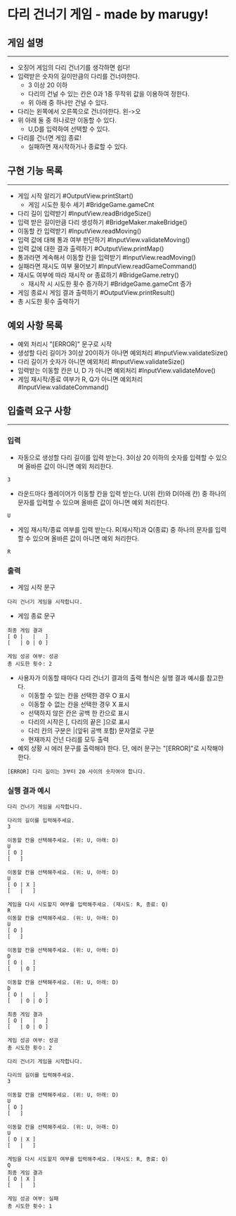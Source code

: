 # 다리 건너기 게임 - made by marugy!

## 게임 설명

---

- 오징어 게임의 다리 건너기를 생각하면 쉽다!
- 입력받은 숫자의 길이만큼의 다리를 건너야한다.
  - 3 이상 20 이하
  - 다리의 건널 수 있는 칸은 0과 1중 무작위 값을 이용하여 정한다.
  - 위 아래 중 하나만 건널 수 있다.
- 다리는 왼쪽에서 오른쪽으로 건너야한다. 왼->오
- 위 아래 둘 중 하나로만 이동할 수 있다.
  - U,D를 입력하여 선택할 수 있다.
- 다리를 건너면 게임 종료!
  - 실패하면 재시작하거나 종료할 수 있다.

## 구현 기능 목록

---

- 게임 시작 알리기 #OutputView.printStart()
  - 게임 시도한 횟수 세기 #BridgeGame.gameCnt
- 다리 길이 입력받기 #InputView.readBridgeSize()
- 입력 받은 길이만큼 다리 생성하기 #BridgeMaker.makeBridge()
- 이동할 칸 입력받기 #InputView.readMoving()
- 입력 값에 대해 통과 여부 판단하기 #InputView.validateMoving()
- 입력 값에 대한 결과 출력하기 #OutputView.printMap()
- 통과라면 계속해서 이동할 칸을 입력받기 #InputView.readMoving()
- 실패라면 재시도 여부 물어보기 #InputView.readGameCommand()
- 재시도 여부에 따라 재시작 or 종료하기 #BridgeGame.retry()
  - 재시작 시 시도한 횟수 증가하기 #BridgeGame.gameCnt 증가
- 게임 종료시 게임 결과 출력하기 #OutputView.printResult()
- 총 시도한 횟수 출력하기

## 예외 사항 목록

- 예외 처리시 "[ERROR]" 문구로 시작
- 생성할 다리 길이가 3이상 20이하가 아나면 예외처리 #InputView.validateSize()
- 다리 길이가 숫자가 아니면 예외처리 #InputView.validateSize()
- 입력받는 이동할 칸은 U, D 가 아니면 예외처리 #InputView.validateMove()
- 게임 재시작/종료 여부가 R, Q가 아니면 예외처리 #InputView.validateCommand()

## 입출력 요구 사항

---

### 입력

- 자동으로 생성할 다리 길이를 입력 받는다. 3이상 20 이하의 숫자를 입력할 수 있으며 올바른 값이 아니면 예외 처리한다.

```
3
```

- 라운드마다 플레이어가 이동할 칸을 입력 받는다. U(위 칸)와 D(아래 칸) 중 하나의 문자를 입력할 수 있으며 올바른 값이 아니면 예외 처리한다.

```
U
```

- 게임 재시작/종료 여부를 입력 받는다. R(재시작)과 Q(종료) 중 하나의 문자를 입력할 수 있으며 올바른 값이 아니면 예외 처리한다.

```
R
```

### 출력

- 게임 시작 문구

```
다리 건너기 게임을 시작합니다.
```

- 게임 종료 문구

```
최종 게임 결과
[ O |   |   ]
[   | O | O ]

게임 성공 여부: 성공
총 시도한 횟수: 2
```

- 사용자가 이동할 때마다 다리 건너기 결과의 출력 형식은 실행 결과 예시를 참고한다.
  - 이동할 수 있는 칸을 선택한 경우 O 표시
  - 이동할 수 없는 칸을 선택한 경우 X 표시
  - 선택하지 않은 칸은 공백 한 칸으로 표시
  - 다리의 시작은 [, 다리의 끝은 ]으로 표시
  - 다리 칸의 구분은 |(앞뒤 공백 포함) 문자열로 구분
  - 현재까지 건넌 다리를 모두 출력
- 예외 상황 시 에러 문구를 출력해야 한다. 단, 에러 문구는 "[ERROR]"로 시작해야 한다.

```
[ERROR] 다리 길이는 3부터 20 사이의 숫자여야 합니다.
```

### 실행 결과 예시

```
다리 건너기 게임을 시작합니다.

다리의 길이를 입력해주세요.
3

이동할 칸을 선택해주세요. (위: U, 아래: D)
U
[ O ]
[   ]

이동할 칸을 선택해주세요. (위: U, 아래: D)
U
[ O | X ]
[   |   ]

게임을 다시 시도할지 여부를 입력해주세요. (재시도: R, 종료: Q)
R
이동할 칸을 선택해주세요. (위: U, 아래: D)
U
[ O ]
[   ]

이동할 칸을 선택해주세요. (위: U, 아래: D)
D
[ O |   ]
[   | O ]

이동할 칸을 선택해주세요. (위: U, 아래: D)
D
[ O |   |   ]
[   | O | O ]

최종 게임 결과
[ O |   |   ]
[   | O | O ]

게임 성공 여부: 성공
총 시도한 횟수: 2
```

```
다리 건너기 게임을 시작합니다.

다리의 길이를 입력해주세요.
3

이동할 칸을 선택해주세요. (위: U, 아래: D)
U
[ O ]
[   ]

이동할 칸을 선택해주세요. (위: U, 아래: D)
U
[ O | X ]
[   |   ]

게임을 다시 시도할지 여부를 입력해주세요. (재시도: R, 종료: Q)
Q
최종 게임 결과
[ O | X ]
[   |   ]

게임 성공 여부: 실패
총 시도한 횟수: 1
```
